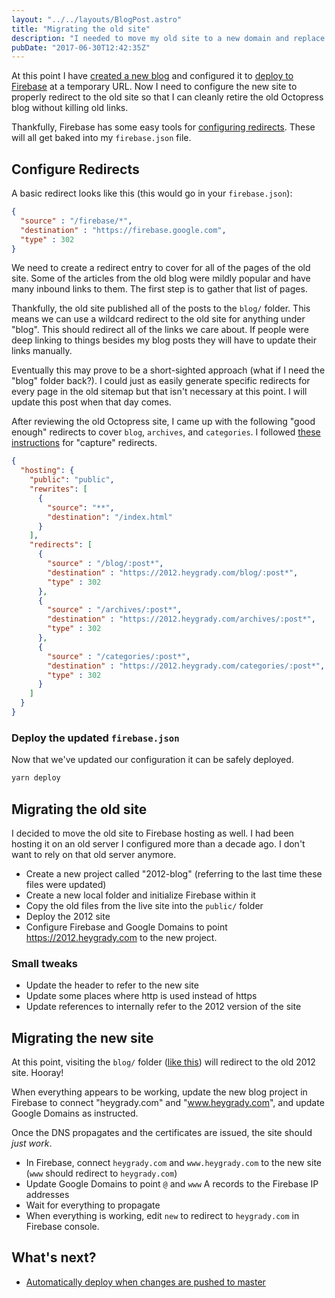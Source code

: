 ```yaml
---
layout: "../../layouts/BlogPost.astro"
title: "Migrating the old site"
description: "I needed to move my old site to a new domain and replace it with my new blog."
pubDate: "2017-06-30T12:42:35Z"
---
```


At this point I have [created a new blog](/new-blog) and configured it to [deploy to Firebase](/first-launch) at a temporary URL. Now I need to configure the new site to properly redirect to the old site so that I can cleanly retire the old Octopress blog without killing old links.

Thankfully, Firebase has some easy tools for [configuring redirects](https://firebase.google.com/docs/hosting/url-redirects-rewrites). These will all get baked into my `firebase.json` file.

## Configure Redirects
A basic redirect looks like this (this would go in your `firebase.json`):

```json
{
  "source" : "/firebase/*",
  "destination" : "https://firebase.google.com",
  "type" : 302
}
```

We need to create a redirect entry to cover for all of the pages of the old site. Some of the articles from the old blog were mildly popular and have many inbound links to them. The first step is to gather that list of pages.

Thankfully, the old site published all of the posts to the `blog/` folder. This means we can use a wildcard redirect to the old site for anything under "blog". This should redirect all of the links we care about. If people were deep linking to things besides my blog posts they will have to update their links manually.

Eventually this may prove to be a short-sighted approach (what if I need the "blog" folder back?). I could just as easily generate specific redirects for every page in the old sitemap but that isn't necessary at this point. I will update this post when that day comes.

After reviewing the old Octopress site, I came up with the following "good enough" redirects to cover `blog`, `archives`, and `categories`. I followed [these instructions](https://firebase.google.com/docs/hosting/full-config#redirects) for "capture" redirects.

```json
{
  "hosting": {
    "public": "public",
    "rewrites": [
      {
        "source": "**",
        "destination": "/index.html"
      }
    ],
    "redirects": [
      {
        "source" : "/blog/:post*",
        "destination" : "https://2012.heygrady.com/blog/:post*",
        "type" : 302
      },
      {
        "source" : "/archives/:post*",
        "destination" : "https://2012.heygrady.com/archives/:post*",
        "type" : 302
      },
      {
        "source" : "/categories/:post*",
        "destination" : "https://2012.heygrady.com/categories/:post*",
        "type" : 302
      }
    ]
  }
}
```

### Deploy the updated `firebase.json`
Now that we've updated our configuration it can be safely deployed.

```bash
yarn deploy
```

## Migrating the old site
I decided to move the old site to Firebase hosting as well. I had been hosting it on an old server I configured more than a decade ago. I don't want to rely on that old server anymore.

- Create a new project called "2012-blog" (referring to the last time these files were updated)
- Create a new local folder and initialize Firebase within it
- Copy the old files from the live site into the `public/` folder
- Deploy the 2012 site
- Configure Firebase and Google Domains to point https://2012.heygrady.com to the new project.

### Small tweaks
- Update the header to refer to the new site
- Update some places where http is used instead of https
- Update references to internally refer to the 2012 version of the site

## Migrating the new site
At this point, visiting the `blog/` folder ([like this](https://new.heygrady.com/blog/2012/07/03/state-of-browsers-july-2012/)) will redirect to the old 2012 site. Hooray!

When everything appears to be working, update the new blog project in Firebase to connect "heygrady.com" and "www.heygrady.com", and update Google Domains as instructed.

Once the DNS propagates and the certificates are issued, the site should *just work*.

- In Firebase, connect `heygrady.com` and `www.heygrady.com` to the new site (`www` should redirect to `heygrady.com`)
- Update Google Domains to point `@` and `www` A records to the Firebase IP addresses
- Wait for everything to propagate
- When everything is working, edit `new` to redirect to `heygrady.com` in Firebase console.

## What's next?
- [Automatically deploy when changes are pushed to master](/deploying-travis/)
